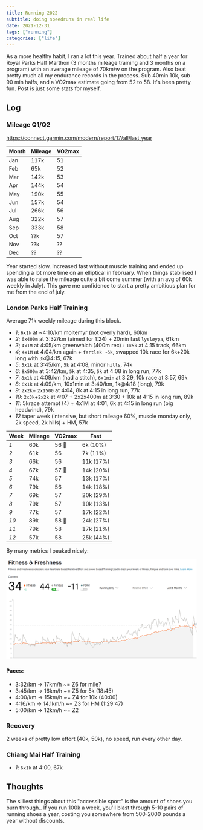 ```yaml
---
title: Running 2022
subtitle: doing speedruns in real life
date: 2021-12-31
tags: ["running"]
categories: ["life"]
---
```


As a more healthy habit, I ran a lot this year. Trained about half a year for Royal Parks Half Marthon (3 months mileage training and 3 months on a program) with an average mileage of 70km/w on the program. Also beat pretty much all my endurance records in the process. Sub 40min 10k, sub 90 min halfs, and a VO2max estimate going from 52 to 58. It's been pretty fun. Post is just some stats for myself.

<!--more-->

## Log

### Mileage Q1/Q2

https://connect.garmin.com/modern/report/17/all/last_year

| Month | Mileage | VO2max |
| ----- | ------- | ------ |
| Jan   | 117k    | 51     |
| Feb   | 65k     | 52     |
| Mar   | 142k    | 53     |
| Apr   | 144k    | 54     |
| May   | 190k    | 55     |
| Jun   | 157k    | 54     |
| Jul   | 266k    | 56     |
| Aug   | 322k    | 57     |
| Sep   | 333k    | 58     |
| Oct   | ??k     | 57     |
| Nov   | ??k     | ??     |
| Dec   | ??      | ??     |

Year started slow. Increased fast without muscle training and ended up spending a lot more time on an elliptical in february.
When things stabilised I was able to raise the mileage quite a bit come summer (with an avg of 60k weekly in July). This gave me confidence to start a pretty ambitious plan for me from the end of july.

### London Parks Half Training
Average 71k weekly mileage during this block.

- *1*; `6x1k` at ~4:10/km moltemyr (not overly hard), 60km
- *2*; `6x400m` at 3:32/km (aimed for 1:24) + 20min fast `lysløypa`, 61km
- *3*; `4x1M` at 4:05/km greenwhich (400m rec)+ `1x5k` at 4:15 track, 66km
- *4*; `4x1M` at 4:04/km again + `fartlek ~5k`, swapped 10k race for 6k+20k long with `3k`@4:15, 67k
- *5*: `5x1k` at 3:45/km, `5k` at 4:08, minor `hills`, 74k
- *6*: `8x500m` at 3:42/km, `5k` at 4:35, `5k` at 4:08 in long run, 77k
- *7*: `8x1k` at 4:09/km (had a stitch), `6x1min` at 3:29, 10k race at 3:57, 69k
- *8*: `6x1k` at 4:09/km, 10x1min at 3:40/km, 1k@4:18 (long), 79k
- *9*: `2x2k`+ `2x1500` at 4:04, 8k at 4:15 in long run, 77k
- *10*: `2x3k`+`2x2k` at 4:07 + 2x2x400m at 3:30 + 10k at 4:15 in long run, 89k
- *11*: 5krace attempt (4) + 4x1M at 4:01, 6k at 4:15 in long run (big headwind), 79k
- *12* taper week (intensive, but short mileage 60%, muscle monday only, 2k speed, 2k hills) + HM, 57k

| Week | Mileage | VO2max | Fast      |
| ---- | ------- | ------ | --------- |
| *1*  | 60k     | 56 🎉  | 6k (10%)  |
| *2*  | 61k     | 56     | 7k (11%)  |
| *3*  | 66k     | 56     | 11k (17%) |
| *4*  | 67k     | 57 🎉  | 14k (20%) |
| *5*  | 74k     | 57     | 13k (17%) |
| *6*  | 79k     | 56     | 14k (18%) |
| *7*  | 69k     | 57     | 20k (29%) |
| *8*  | 79k     | 57     | 10k (13%) |
| *9*  | 77k     | 57     | 17k (22%) |
| *10* | 89k     | 58 🎉  | 24k (27%) |
| *11* | 79k     | 58     | 17k (21%) |
| *12* | 57k     | 58     | 25k (44%) |


By many metrics I peaked nicely:

![](/imgs/running22/fitness-hm.png)

#### Paces:

- 3:32/km -> 17km/h ~= Z6 for mile?
- 3:45/km -> 16km/h ~= Z5 for 5k (18:45)
- 4:00/km -> 15km/h ~= Z4 for 10k (40:00)
- 4:16/km -> 14.1km/h ~= Z3 for HM (1:29:47)
- 5:00/km -> 12km/h ~= Z2


### Recovery

2 weeks of pretty low effort (40k, 50k), no speed, run every other day.

### Chiang Mai Half Training

- *1*: `6x1k` at 4:00, 67k


## Thoughts
The silliest things about this "accessible sport" is the amount of shoes you burn through.. If you run 100k a week, you'll blast through 5-10 pairs of running shoes a year, costing you somewhere from 500-2000 pounds a year without discounts.

